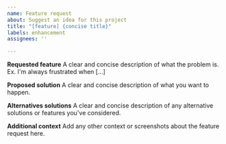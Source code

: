 ```yaml
---
name: Feature request
about: Suggest an idea for this project
title: "[feature] {concise title}"
labels: enhancement
assignees: ''

---
```


**Requested feature**
A clear and concise description of what the problem is. Ex. I'm always frustrated when [...]

**Proposed solution**
A clear and concise description of what you want to happen.

**Alternatives solutions**
A clear and concise description of any alternative solutions or features you've considered.

**Additional context**
Add any other context or screenshots about the feature request here.
